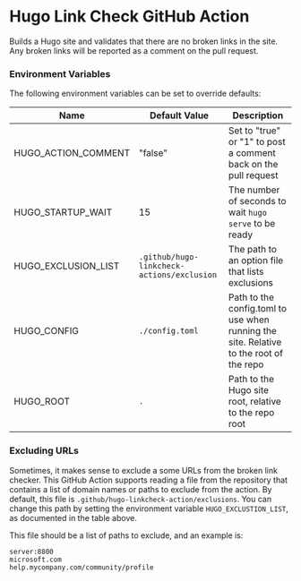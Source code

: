 # Hugo Link Check GitHub Action

Builds a Hugo site and validates that there are no broken links in the site. Any broken links will be reported as a comment on the pull request.

### Environment Variables

The following environment variables can be set to override defaults:

| Name | Default Value | Description |
|------|---------------|-------------|
| HUGO_ACTION_COMMENT | "false" | Set to "true" or "1" to post a comment back on the pull request |
| HUGO_STARTUP_WAIT | 15 | The number of seconds to wait `hugo serve` to be ready |
| HUGO_EXCLUSION_LIST | `.github/hugo-linkcheck-actions/exclusion` | The path to an option file that lists exclusions |
| HUGO_CONFIG | `./config.toml` | Path to the config.toml to use when running the site. Relative to the root of the repo |
| HUGO_ROOT | `.` | Path to the Hugo site root, relative to the repo root |


### Excluding URLs

Sometimes, it makes sense to exclude a some URLs from the broken link checker. This GitHub Action supports reading a file from the repository that contains a list of domain names or paths to exclude from the action. By default, this file is `.github/hugo-linkcheck-action/exclusions`. You can change this path by setting the environment variable `HUGO_EXCLUSTION_LIST`, as documented in the table above.

This file should be a list of paths to exclude, and an example is:

```
server:8800
microsoft.com
help.mycompany.com/community/profile
```
